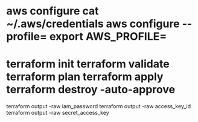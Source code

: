 aws configure
cat ~/.aws/credentials 
aws configure --profile=<user name>
export AWS_PROFILE=<user name>
===================================
terraform init
terraform validate
terraform plan
terraform apply
terraform destroy -auto-approve
==================================
terraform output -raw iam_password
terraform output -raw access_key_id
terraform output -raw secret_access_key
